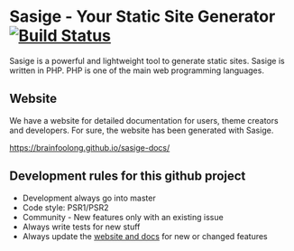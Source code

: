 # Sasige - Your Static Site Generator [![Build Status](https://travis-ci.org/brainfoolong/sasige.svg?branch=master)](https://travis-ci.org/brainfoolong/sasige)
Sasige is a powerful and lightweight tool to generate static sites. Sasige is written in PHP. PHP is one of the main web programming languages.

## Website
We have a website for detailed documentation for users, theme creators and developers. For sure, the website has been generated with Sasige.

https://brainfoolong.github.io/sasige-docs/



## Development rules for this github project

* Development always go into master
* Code style: PSR1/PSR2
* Community - New features only with an existing issue
* Always write tests for new stuff
* Always update the [website and docs](https://brainfoolong.github.io/sasige-docs/) for new or changed features